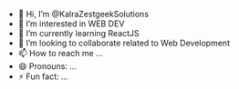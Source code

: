 - 👋 Hi, I’m @KalraZestgeekSolutions
- 👀 I’m interested in WEB DEV
- 🌱 I’m currently learning ReactJS
- 💞️ I’m looking to collaborate related to Web Development
- 📫 How to reach me ...
- 😄 Pronouns: ...
- ⚡ Fun fact: ...

<!---
KalraZestgeekSolutions/KalraZestgeekSolutions is a ✨ special ✨ repository because its `README.md` (this file) appears on your GitHub profile.
You can click the Preview link to take a look at your changes.
--->
